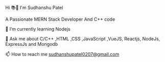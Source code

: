Hi 📚🤝 I'm Sudhanshu Patel

A Passionate MERN Stack Developer And C++ code

🌱 I’m currently learning Nodejs

💬 Ask me about C/C++ ,HTML ,CSS ,JavaScript ,VueJS, Reactjs, NodeJs, ExpressJs and Mongodb

📫 How to reach me sudhanshupatel0207@gmail.com
